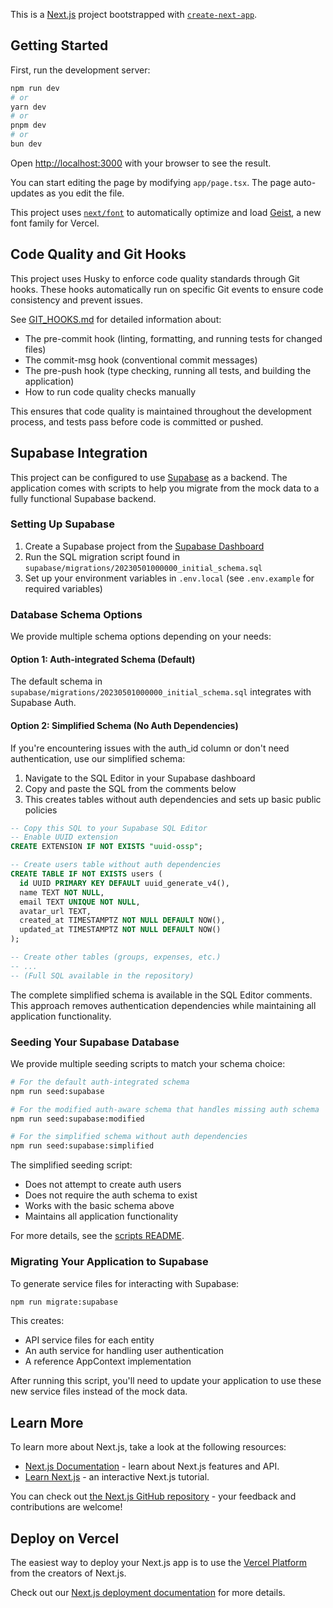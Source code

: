 This is a [Next.js](https://nextjs.org) project bootstrapped with [`create-next-app`](https://nextjs.org/docs/app/api-reference/cli/create-next-app).

## Getting Started

First, run the development server:

```bash
npm run dev
# or
yarn dev
# or
pnpm dev
# or
bun dev
```

Open [http://localhost:3000](http://localhost:3000) with your browser to see the result.

You can start editing the page by modifying `app/page.tsx`. The page auto-updates as you edit the file.

This project uses [`next/font`](https://nextjs.org/docs/app/building-your-application/optimizing/fonts) to automatically optimize and load [Geist](https://vercel.com/font), a new font family for Vercel.

## Code Quality and Git Hooks

This project uses Husky to enforce code quality standards through Git hooks. These hooks automatically run on specific Git events to ensure code consistency and prevent issues.

See [GIT_HOOKS.md](./GIT_HOOKS.md) for detailed information about:

- The pre-commit hook (linting, formatting, and running tests for changed files)
- The commit-msg hook (conventional commit messages)
- The pre-push hook (type checking, running all tests, and building the application)
- How to run code quality checks manually

This ensures that code quality is maintained throughout the development process, and tests pass before code is committed or pushed.

## Supabase Integration

This project can be configured to use [Supabase](https://supabase.com) as a backend. The application comes with scripts to help you migrate from the mock data to a fully functional Supabase backend.

### Setting Up Supabase

1. Create a Supabase project from the [Supabase Dashboard](https://supabase.com)
2. Run the SQL migration script found in `supabase/migrations/20230501000000_initial_schema.sql`
3. Set up your environment variables in `.env.local` (see `.env.example` for required variables)

### Database Schema Options

We provide multiple schema options depending on your needs:

#### Option 1: Auth-integrated Schema (Default)

The default schema in `supabase/migrations/20230501000000_initial_schema.sql` integrates with Supabase Auth.

#### Option 2: Simplified Schema (No Auth Dependencies)

If you're encountering issues with the auth_id column or don't need authentication, use our simplified schema:

1. Navigate to the SQL Editor in your Supabase dashboard
2. Copy and paste the SQL from the comments below
3. This creates tables without auth dependencies and sets up basic public policies

```sql
-- Copy this SQL to your Supabase SQL Editor
-- Enable UUID extension
CREATE EXTENSION IF NOT EXISTS "uuid-ossp";

-- Create users table without auth dependencies
CREATE TABLE IF NOT EXISTS users (
  id UUID PRIMARY KEY DEFAULT uuid_generate_v4(),
  name TEXT NOT NULL,
  email TEXT UNIQUE NOT NULL,
  avatar_url TEXT,
  created_at TIMESTAMPTZ NOT NULL DEFAULT NOW(),
  updated_at TIMESTAMPTZ NOT NULL DEFAULT NOW()
);

-- Create other tables (groups, expenses, etc.)
-- ...
-- (Full SQL available in the repository)
```

The complete simplified schema is available in the SQL Editor comments. This approach removes authentication dependencies while maintaining all application functionality.

### Seeding Your Supabase Database

We provide multiple seeding scripts to match your schema choice:

```bash
# For the default auth-integrated schema
npm run seed:supabase

# For the modified auth-aware schema that handles missing auth schema
npm run seed:supabase:modified

# For the simplified schema without auth dependencies
npm run seed:supabase:simplified
```

The simplified seeding script:

- Does not attempt to create auth users
- Does not require the auth schema to exist
- Works with the basic schema above
- Maintains all application functionality

For more details, see the [scripts README](./scripts/README.md).

### Migrating Your Application to Supabase

To generate service files for interacting with Supabase:

```bash
npm run migrate:supabase
```

This creates:

- API service files for each entity
- An auth service for handling user authentication
- A reference AppContext implementation

After running this script, you'll need to update your application to use these new service files instead of the mock data.

## Learn More

To learn more about Next.js, take a look at the following resources:

- [Next.js Documentation](https://nextjs.org/docs) - learn about Next.js features and API.
- [Learn Next.js](https://nextjs.org/learn) - an interactive Next.js tutorial.

You can check out [the Next.js GitHub repository](https://github.com/vercel/next.js) - your feedback and contributions are welcome!

## Deploy on Vercel

The easiest way to deploy your Next.js app is to use the [Vercel Platform](https://vercel.com/new?utm_medium=default-template&filter=next.js&utm_source=create-next-app&utm_campaign=create-next-app-readme) from the creators of Next.js.

Check out our [Next.js deployment documentation](https://nextjs.org/docs/app/building-your-application/deploying) for more details.
